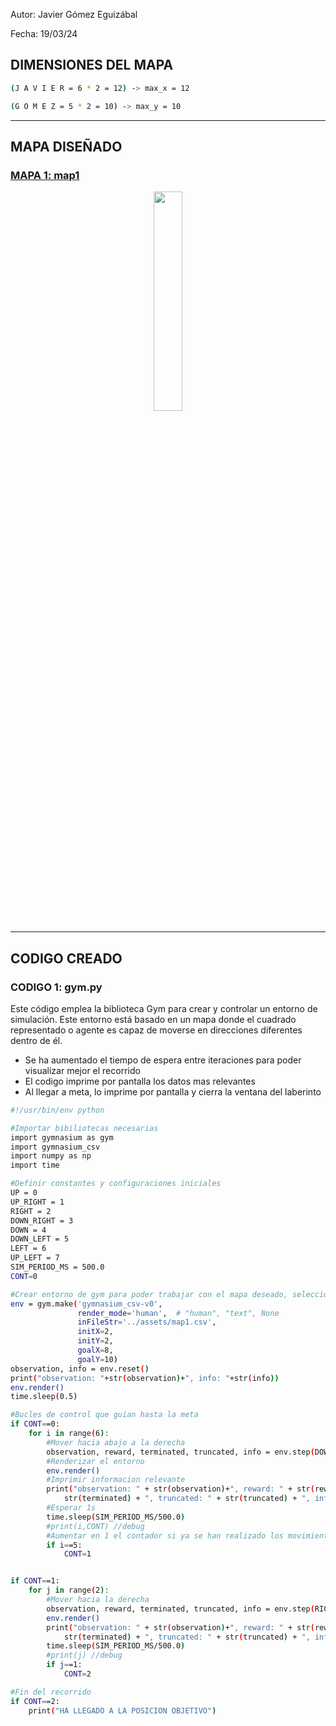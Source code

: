 Autor: Javier Gómez Eguizábal

Fecha: 19/03/24

## DIMENSIONES DEL MAPA

```bash
(J A V I E R = 6 * 2 = 12) -> max_x = 12 

(G O M E Z = 5 * 2 = 10) -> max_y = 10
```
----

## MAPA DISEÑADO
### [MAPA 1: map1](map1.csv)

<p align="center">
  <img src="https://github.com/Javierge15/Simuladores-de-Robots/assets/148269271/30e3d431-ae61-4059-8aa3-992286c742c5" width = 30%/>
</p>

----

## CODIGO CREADO
### CODIGO 1: gym.py
Este código emplea la biblioteca Gym para crear y controlar un entorno de simulación. Este entorno está basado en un mapa donde el cuadrado representado o agente es capaz de moverse en direcciones diferentes dentro de él.

- Se ha aumentado el tiempo de espera entre iteraciones para poder visualizar mejor el recorrido
- El codigo imprime por pantalla los datos mas relevantes
- Al llegar a meta, lo imprime por pantalla y cierra la ventana del laberinto

```bash
#!/usr/bin/env python

#Importar bibiliotecas necesarias
import gymnasium as gym
import gymnasium_csv
import numpy as np
import time

#Definir constantes y configuraciones iniciales
UP = 0
UP_RIGHT = 1
RIGHT = 2
DOWN_RIGHT = 3
DOWN = 4
DOWN_LEFT = 5
LEFT = 6
UP_LEFT = 7
SIM_PERIOD_MS = 500.0
CONT=0

#Crear entorno de gym para poder trabajar con el mapa deseado, seleccionando origen y meta
env = gym.make('gymnasium_csv-v0',
               render_mode='human',  # "human", "text", None
               inFileStr='../assets/map1.csv',
               initX=2,
               initY=2,
               goalX=8,
               goalY=10)
observation, info = env.reset()
print("observation: "+str(observation)+", info: "+str(info))
env.render()
time.sleep(0.5)

#Bucles de control que guian hasta la meta
if CONT==0:
    for i in range(6):
        #Mover hacia abajo a la derecha
        observation, reward, terminated, truncated, info = env.step(DOWN_RIGHT)
        #Renderizar el entorno
        env.render()
        #Imprimir informacion relevante
        print("observation: " + str(observation)+", reward: " + str(reward) + ", terminated: " +
            str(terminated) + ", truncated: " + str(truncated) + ", info: " + str(info))
        #Esperar 1s
        time.sleep(SIM_PERIOD_MS/500.0)
        #print(i,CONT) //debug
        #Aumentar en 1 el contador si ya se han realizado los movimientos deseados
        if i==5:
            CONT=1


if CONT==1:
    for j in range(2):
        #Mover hacia la derecha
        observation, reward, terminated, truncated, info = env.step(RIGHT)
        env.render()
        print("observation: " + str(observation)+", reward: " + str(reward) + ", terminated: " +
            str(terminated) + ", truncated: " + str(truncated) + ", info: " + str(info))
        time.sleep(SIM_PERIOD_MS/500.0)
        #print(j) //debug
        if j==1:
            CONT=2

#Fin del recorrido
if CONT==2:
    print("HA LLEGADO A LA POSICION OBJETIVO")
```
